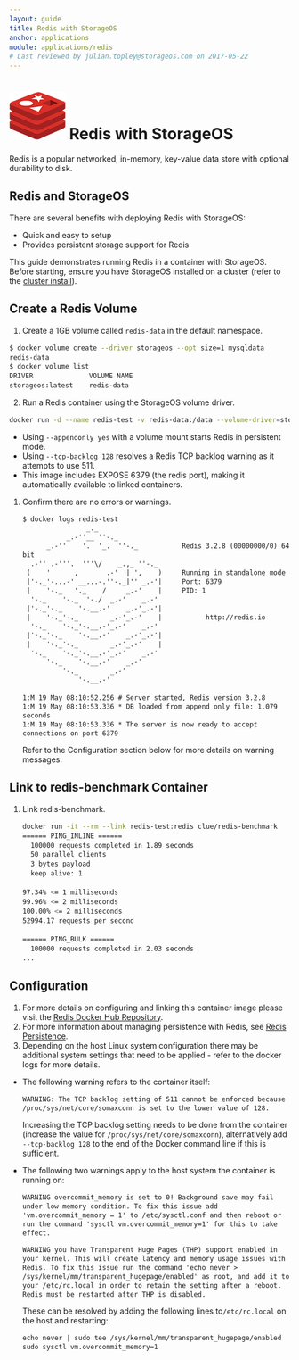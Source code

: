 ```yaml
---
layout: guide
title: Redis with StorageOS
anchor: applications
module: applications/redis
# Last reviewed by julian.topley@storageos.com on 2017-05-22
---
```



# ![image](/images/docs/explore/redislogo.png) Redis with StorageOS

Redis is a popular networked, in-memory, key-value data store with optional durability to disk.

## Redis and StorageOS

There are several benefits with deploying Redis with StorageOS:

* Quick and easy to setup
* Provides persistent storage support for Redis

This guide demonstrates running Redis in a container with StorageOS. Before
starting, ensure you have StorageOS installed on a cluster (refer to the
[cluster install](../install/clusterinstall.html)).

## Create a Redis Volume

1. Create a 1GB volume called `redis-data` in the default namespace.
```bash
$ docker volume create --driver storageos --opt size=1 mysqldata
redis-data
$ docker volume list
DRIVER              VOLUME NAME
storageos:latest    redis-data
```

2. Run a Redis container using the StorageOS volume driver.
```bash
docker run -d --name redis-test -v redis-data:/data --volume-driver=storageos redis redis-server --appendonly yes --tcp-backlog 128
```

   * Using `--appendonly yes` with a volume mount starts Redis in persistent mode.
   * Using  `--tcp-backlog 128` resolves a Redis TCP backlog warning as it attempts to use 511.
   * This image includes EXPOSE 6379 (the redis port), making it automatically available to linked containers.


1. Confirm there are no errors or warnings.

   ```
   $ docker logs redis-test
                   _._                                                  
              _.-''__ ''-._                                             
         _.-''    '.  '_.  ''-._           Redis 3.2.8 (00000000/0) 64 bit
     .-'' .-'''.  '''\/    _.,_ ''-._                                   
    (    '      ,       .-'  | ',    )     Running in standalone mode
    |'-._'-...-' __...-.''-._|'' _.-'|     Port: 6379
    |    '-._   '._    /     _.-'    |     PID: 1
     '-._    '-._  '-./  _.-'    _.-'                                   
    |'-._'-._    '-.__.-'    _.-'_.-'|                                  
    |    '-._'-._        _.-'_.-'    |           http://redis.io        
     '-._    '-._'-.__.-'_.-'    _.-'                                   
    |'-._'-._    '-.__.-'    _.-'_.-'|                                  
    |    '-._'-._        _.-'_.-'    |                                  
     '-._    '-._'-.__.-'_.-'    _.-'                                   
         '-._    '-.__.-'    _.-'                                       
             '-._        _.-'                                           
                 '-.__.-'                                               

   1:M 19 May 08:10:52.256 # Server started, Redis version 3.2.8
   1:M 19 May 08:10:53.336 * DB loaded from append only file: 1.079 seconds
   1:M 19 May 08:10:53.336 * The server is now ready to accept connections on port 6379
   ```

   Refer to the Configuration section below for more details on warning messages.

## Link to redis-benchmark Container

1. Link redis-benchmark.

   ```bash
   docker run -it --rm --link redis-test:redis clue/redis-benchmark
   ====== PING_INLINE ======
     100000 requests completed in 1.89 seconds
     50 parallel clients
     3 bytes payload
     keep alive: 1
   
   97.34% <= 1 milliseconds
   99.96% <= 2 milliseconds
   100.00% <= 2 milliseconds
   52994.17 requests per second
   
   ====== PING_BULK ======
     100000 requests completed in 2.03 seconds
   ...
   ```

## Configuration

1. For more details on configuring and linking this container image please visit the  [Redis Docker Hub Repository](https://hub.docker.com/_/redis/ "Redis Repository").
2. For more information about managing persistence with Redis, see [Redis Persistence](https://redis.io/topics/persistence/ "Redis Persistence").
3. Depending on the host Linux system configuration there may be additional system settings that need to be applied - refer to the docker logs for more details.

* The following warning refers to the container itself:

   ```
   WARNING: The TCP backlog setting of 511 cannot be enforced because /proc/sys/net/core/somaxconn is set to the lower value of 128.
   ```

   Increasing the TCP backlog setting needs to be done from the container (increase the value for `/proc/sys/net/core/somaxconn`), alternatively add `--tcp-backlog 128` to the end of the Docker command line if this is sufficient.

* The following two warnings apply to the host system the container is running on:

   ```
   WARNING overcommit_memory is set to 0! Background save may fail under low memory condition. To fix this issue add 'vm.overcommit_memory = 1' to /etc/sysctl.conf and then reboot or run the command 'sysctl vm.overcommit_memory=1' for this to take effect.
   ```
   ```
   WARNING you have Transparent Huge Pages (THP) support enabled in your kernel. This will create latency and memory usage issues with Redis. To fix this issue run the command 'echo never > /sys/kernel/mm/transparent_hugepage/enabled' as root, and add it to your /etc/rc.local in order to retain the setting after a reboot. Redis must be restarted after THP is disabled.
   ```

   These can be resolved by adding the following lines to`/etc/rc.local` on the host and restarting:
   ```
   echo never | sudo tee /sys/kernel/mm/transparent_hugepage/enabled
   sudo sysctl vm.overcommit_memory=1
   ```

